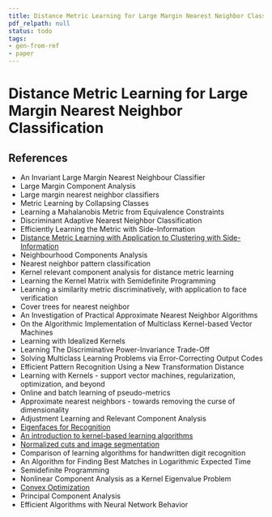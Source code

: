 ```yaml
---
title: Distance Metric Learning for Large Margin Nearest Neighbor Classification
pdf_relpath: null
status: todo
tags:
- gen-from-ref
- paper
---
```


# Distance Metric Learning for Large Margin Nearest Neighbor Classification

## References

- An Invariant Large Margin Nearest Neighbour Classifier
- Large Margin Component Analysis
- Large margin nearest neighbor classifiers
- Metric Learning by Collapsing Classes
- Learning a Mahalanobis Metric from Equivalence Constraints
- Discriminant Adaptive Nearest Neighbor Classification
- Efficiently Learning the Metric with Side-Information
- [Distance Metric Learning with Application to Clustering with Side-Information](./distance-metric-learning-with-application-to-clustering-with-side-information.md)
- Neighbourhood Components Analysis
- Nearest neighbor pattern classification
- Kernel relevant component analysis for distance metric learning
- Learning the Kernel Matrix with Semidefinite Programming
- Learning a similarity metric discriminatively, with application to face verification
- Cover trees for nearest neighbor
- An Investigation of Practical Approximate Nearest Neighbor Algorithms
- On the Algorithmic Implementation of Multiclass Kernel-based Vector Machines
- Learning with Idealized Kernels
- Learning The Discriminative Power-Invariance Trade-Off
- Solving Multiclass Learning Problems via Error-Correcting Output Codes
- Efficient Pattern Recognition Using a New Transformation Distance
- Learning with Kernels - support vector machines, regularization, optimization, and beyond
- Online and batch learning of pseudo-metrics
- Approximate nearest neighbors - towards removing the curse of dimensionality
- Adjustment Learning and Relevant Component Analysis
- [Eigenfaces for Recognition](./eigenfaces-for-recognition.md)
- [An introduction to kernel-based learning algorithms](./an-introduction-to-kernel-based-learning-algorithms.md)
- [Normalized cuts and image segmentation](./normalized-cuts-and-image-segmentation.md)
- Comparison of learning algorithms for handwritten digit recognition
- An Algorithm for Finding Best Matches in Logarithmic Expected Time
- Semidefinite Programming
- Nonlinear Component Analysis as a Kernel Eigenvalue Problem
- [Convex Optimization](./convex-optimization.md)
- Principal Component Analysis
- Efficient Algorithms with Neural Network Behavior
